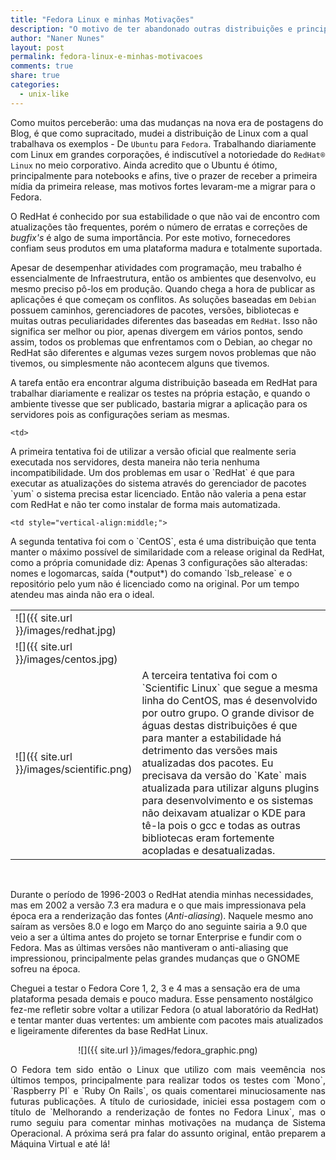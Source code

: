 ```yaml
---
title: "Fedora Linux e minhas Motivações"
description: "O motivo de ter abandonado outras distribuições e principalmente de não utilizar mais Debian-like"
author: "Naner Nunes"
layout: post
permalink: fedora-linux-e-minhas-motivacoes
comments: true
share: true
categories:
  - unix-like
---
```


Como muitos perceberão: uma das mudanças na nova era de postagens do Blog, é que como supracitado, mudei a distribuição de Linux com a qual trabalhava os exemplos - De `Ubuntu` para `Fedora`. Trabalhando diariamente com Linux em grandes corporações, é indiscutível a notoriedade do `RedHat® Linux` no meio corporativo. Ainda acredito que o Ubuntu é ótimo, principalmente para notebooks e afins, tive o prazer de receber a primeira mídia da primeira release, mas motivos fortes levaram-me a migrar para o Fedora.

O RedHat é conhecido por sua estabilidade o que não vai de encontro com atualizações tão frequentes, porém o número de erratas e correções de *bugfix's* é algo de suma importância. Por este motivo, fornecedores confiam seus produtos em uma plataforma madura e totalmente suportada.

Apesar de desempenhar atividades com programação, meu trabalho é essencialmente de Infraestrutura, então os ambientes que desenvolvo, eu mesmo preciso pô-los em produção. Quando chega a hora de publicar as aplicações é que começam os conflitos. As soluções baseadas em `Debian` possuem caminhos, gerenciadores de pacotes, versões, bibliotecas e muitas outras peculiaridades diferentes das baseadas em `RedHat`. Isso não significa ser melhor ou pior, apenas divergem em vários pontos, sendo assim, todos os problemas que enfrentamos com o Debian, ao chegar no RedHat são diferentes e algumas vezes surgem novos problemas que não tivemos, ou simplesmente não acontecem alguns que tivemos.

A tarefa então era encontrar alguma distribuição baseada em RedHat para trabalhar diariamente e realizar os testes na própria estação, e quando o ambiente tivesse que ser publicado, bastaria migrar a aplicação para os servidores pois as configurações seriam as mesmas.

<table>
  <tr>
    <td width="32%" style="vertical-align:middle;">
<div markdown="1">
![]({{ site.url }}/images/redhat.jpg)
</div>
    </td>
    
    <td>
<div markdown="1">
A primeira tentativa foi de utilizar a versão oficial que realmente seria executada nos servidores, desta maneira não teria nenhuma incompatibilidade. Um dos problemas em usar o `RedHat` é que para executar as atualizações do sistema através do gerenciador de pacotes `yum` o sistema precisa estar licenciado. Então não valeria a pena estar com RedHat e não ter como instalar de forma mais automatizada.
</div>
    </td>
  </tr>
  
  <tr>
    <td width="32%" style="vertical-align:middle;">
<div markdown="1">
![]({{ site.url }}/images/centos.jpg)
</div>
    </td>
    
    <td style="vertical-align:middle;">
<div markdown="1">
A segunda tentativa foi com o `CentOS`, esta é uma distribuição que tenta manter o máximo possível de similaridade com a release original da RedHat, como a própria comunidade diz: Apenas 3 configurações são alteradas: nomes e logomarcas, saída (*output*) do comando `lsb_release` e o repositório pelo yum não é licenciado como na original. Por um tempo atendeu mas ainda não era o ideal.
</div>
    </td>
  </tr> 
    
  <tr>
    <td width="32%" style="vertical-align:middle;">
<div markdown="1">
![]({{ site.url }}/images/scientific.png)
</div>
    </td>

   <td style="vertical-align:middle;">
<div markdown="1">
A terceira tentativa foi com o `Scientific Linux` que segue a mesma linha do CentOS, mas é desenvolvido por outro grupo. O grande divisor de águas destas distribuições é que para manter a estabilidade há detrimento das versões mais atualizadas dos pacotes. Eu precisava da versão do `Kate` mais atualizada para utilizar alguns plugins para desenvolvimento e os sistemas não deixavam atualizar o KDE para tê-la pois o gcc e todas as outras bibliotecas eram fortemente acopladas e desatualizadas.
</div>
    </td>
  </tr>
</table> 

<br />

Durante o período de 1996-2003 o RedHat atendia minhas necessidades, mas em 2002 a versão 7.3 era madura e o que mais impressionava pela época era a renderização das fontes (*Anti-aliasing*). Naquele mesmo ano saíram as versões 8.0 e logo em Março do ano seguinte sairia a 9.0 que veio a ser a última antes do projeto se tornar Enterprise e fundir com o Fedora. Mas as últimas versões não mantiveram o anti-aliasing que impressionou, principalmente pelas grandes mudanças que o GNOME sofreu na época.

Cheguei a testar o Fedora Core 1, 2, 3 e 4 mas a sensação era de uma plataforma pesada demais e pouco madura. Esse pensamento nostálgico fez-me refletir sobre voltar a utilizar Fedora (o atual laboratório da RedHat) e tentar manter duas vertentes: um ambiente com pacotes mais atualizados e ligeiramente diferentes da base RedHat Linux.

<center><span markdown="1">
![]({{ site.url }}/images/fedora_graphic.png)
</span></center>

<p style="text-align: justify">O Fedora tem sido então o Linux que utilizo com mais veemência nos últimos tempos, principalmente para realizar todos os testes com `Mono`, `Raspberry PI` e `Ruby On Rails`, os quais comentarei minuciosamente nas futuras publicações. A título de curiosidade, iniciei essa postagem com o título de `Melhorando a renderização de fontes no Fedora Linux`, mas o rumo seguiu para comentar minhas motivações na mudança de Sistema Operacional. A próxima será pra falar do assunto original, então preparem a Máquina Virtual e até lá!